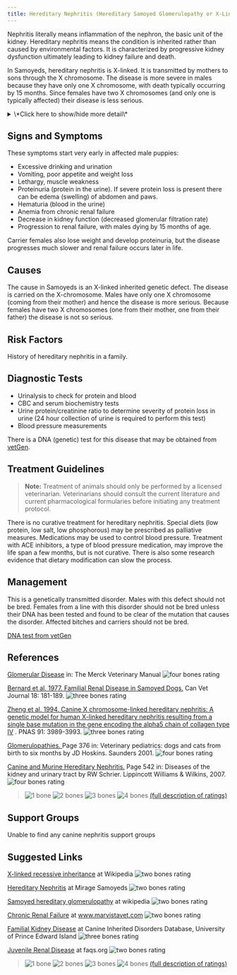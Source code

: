 ```yaml
---
title: Hereditary Nephritis (Hereditary Samoyed Glomerulopathy or X-Linked Nephritis)
---
```

Nephritis literally means inflammation of the nephron, the basic unit of
the kidney. Hereditary nephritis means the condition is inherited rather
than caused by environmental factors.  It  is characterized by
progressive kidney dysfunction ultimately leading to kidney failure and
death.

In Samoyeds, hereditary nephritis is X-linked.  It  is transmitted by
mothers to sons through the X chromosome. The disease is more severe in
males because they have only one X chromosome, with death typically
occurring by 15 months.   Since females have two X chromosomes (and only
one is typically affected) their disease is less serious.

<details>
<summary>\*Click here to show/hide more detail\*</summary>

[Link includes diagrams of the kidney/glomerulus](http://unckidneycenter.org/kidneyhealthlibrary/glomerular-disease/glomerular-disease)

Canine x-linked nephritis, or Hereditary Samoyed Glomerulopathy, was first described in a family of Canadian Samoyeds in 1977.  The specific mutation has been identified - a change in one DNA base pair in the COL4A5 gene results in a 90% reduction in the amount of type IV collagen made in the kidney.  Without enough of this protein, the glomerular basement membrane in the glomerulus of the kidney is abnormal.   This is the same gene that is abnormal in Alport's syndrome, a form of human hereditary nephritis.  Because of this, Canine Hereditary X-linked Nephritis has been used as a model to study potential treatments for Alport's syndrome.

</details>

## Signs and Symptoms

These symptoms start very early in affected male puppies:

* Excessive drinking and urination
* Vomiting, poor appetite and weight loss
* Lethargy, muscle weakness
* Proteinuria (protein in the urine). If severe protein loss is
  present there can be edema (swelling) of abdomen and paws.
* Hematuria (blood in the urine)
* Anemia from chronic renal failure
* Decrease in kidney function (decreased glomerular filtration rate)
* Progression to renal failure, with males dying by 15 months of age.

Carrier females also lose weight and develop proteinuria, but the
disease progresses much slower and renal failure occurs later in life.

## Causes

The cause in Samoyeds is  an X-linked inherited genetic defect. The
disease is carried on the X-chromosome. Males have only one X chromosome
(coming from their mother) and hence the disease is more serious.
Because females have two X chromosomes (one from their mother, one from
their father) the disease is not so serious.

## Risk Factors

History of hereditary nephritis in a family.

## Diagnostic Tests

* Urinalysis to check for protein and blood
* CBC and serum biochemistry tests
* Urine protein/creatinine ratio to determine severity of protein loss
  in urine (24 hour collection of urine is required to perform this
  test)
* Blood pressure measurements

There is a DNA (genetic) test for this disease that may be obtained from
[vetGen](http://www.vetgen.com/canine-hereditary-nephritis.html).

## Treatment Guidelines

> **Note:** Treatment of animals should only be performed by a licensed
> veterinarian. Veterinarians should consult the current literature and
> current pharmacological formularies before initiating any treatment
> protocol.

There is no curative treatment for hereditary nephritis. Special diets
(low protein, low salt, low phosphorous) may be prescribed as palliative
measures. Medications may be used to control blood pressure. Treatment
with ACE inhibitors, a type of blood pressure medication, may improve
the life span a few months, but is not curative. There is also some
research evidence that dietary modification can slow the process.

## Management

This is a genetically transmitted disorder.  Males with this defect
should not be bred.  Females from a line with this disorder should not
be bred unless their DNA has been tested and found to be clear of the
mutation that causes the disorder.  Affected bitches and carriers should
not be bred.

[DNA test from
vetGen](http://www.vetgen.com/canine-hereditary-nephritis.html)

## References

[Glomerular
Disease](http://www.merckvetmanual.com/mvm/urinary_system/noninfectious_diseases_of_the_urinary_system_in_small_animals/glomerular_disease_in_small_animals.html?qt=glomerular%20disease&alt=sh)
in:  The Merck Veterinary Manual    ![four bones
rating](/img/4-bones.gif)

[Bernard et al.  1977.  Familial Renal Disease in Samoyed
Dogs.](http://www.ncbi.nlm.nih.gov/pmc/articles/PMC1697612/pdf/canvetj00380-0019.pdf)
Can Vet Journal 18:  181-189.   ![three bones
rating](/img/3-bones.gif)

[Zheng et al.  1994.  Canine X chromosome-linked hereditary nephritis:
A genetic model for human X-linked hereditary nephritis resulting from a
single base mutation in the gene encoding the alpha5 chain of collagen
type
IV](http://www.ncbi.nlm.nih.gov/pmc/articles/PMC43708/pdf/pnas01131-0521.pdf)
.  PNAS 91:  3989-3993.    ![three bones
rating](/img/3-bones.gif)

[Glomerulopathies. ](http://books.google.com/books?id=tlAm5etmJU8C&lpg=PA399&ots=zY6A61oBsI&dq=hereditary%20nephritis%20canine&pg=PA376#v=snippet&q=glomerulopathies%20Samoyed&f=false)
Page 376 in:  Veterinary pediatrics:  dogs and cats from birth to six
months by JD Hoskins.   Saunders  2001.   ![four bones
rating](/img/4-bones.gif)

 [Canine and Murine Hereditary
Nephritis.](http://books.google.com/books?id=hghs1uI2rg8C&lpg=PA562&ots=sWo5EkF9yy&dq=hereditary%20nephritis%20canine&pg=PA542#v=snippet&q=canine%20and%20murine%20hereditary%20nephritis&f=false)
Page 542 in: Diseases of the kidney and urinary tract by RW Schrier.
Lippincott Williams  & Wilkins, 2007.     ![four bones
rating](/img/4-bones.gif)

> ![1 bone](/img/1-bone.gif)
> ![2 bones](/img/2-bones.gif)
> ![3 bones](/img/3-bones.gif)
> ![4 bones](/img/4-bones.gif)
> [(full description of ratings)](/diseases/ratings-what-do-they-mean)

## Support Groups

Unable to find any canine nephritis support groups

## Suggested Links

[X-linked recessive
inheritance](http://en.wikipedia.org/wiki/X-linked_recessive_inheritance)
at Wikipedia  ![two bones
rating](/img/2-bones.gif)

[Hereditary
Nephritis](http://www.mirage-samoyeds.com/kidney.htm) at
Mirage Samoyeds    ![two bones
rating](/img/2-bones.gif)

[Samoyed hereditary
glomerulopathy](http://en.wikipedia.org/wiki/Samoyed_hereditary_glomerulopathy)
at wikipedia     ![two bones
rating](/img/2-bones.gif)

[Chronic Renal
Failure](http://www.marvistavet.com/kidney-failure.pml)
at www.marvistavet.com    ![two bones
rating](/img/2-bones.gif)

[Familial Kidney
Disease](http://cidd.discoveryspace.ca/disorder/familial-kidney-disease.html)
at Canine Inherited Disorders Database, University of Prince Edward
Island    ![three bones
rating](/img/3-bones.gif)

[Juvenile Renal
Disease](http://www.faqs.org/faqs/dogs-faq/medical-info/JRD/)
at faqs.org    ![two bones
rating](/img/2-bones.gif)

> ![1 bone](/img/1-bone.gif)
> ![2 bones](/img/2-bones.gif)
> ![3 bones](/img/3-bones.gif)
> ![4 bones](/img/4-bones.gif)
> [(full description of ratings)](/diseases/ratings-what-do-they-mean)